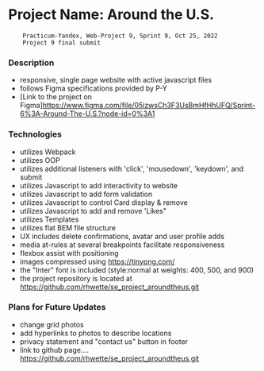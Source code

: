 # Project Name: Around the U.S.

        Practicum-Yandex, Web-Project 9, Sprint 9, Oct 25, 2022
        Project 9 final submit

### Description

- responsive, single page website with active javascript files
- follows Figma specifications provided by P-Y
- [Link to the project on Figma]https://www.figma.com/file/05izwsCh3F3UsBmHfHhUFQ/Sprint-6%3A-Around-The-U.S.?node-id=0%3A1

### Technologies

- utilizes Webpack
- utilizes OOP
- utilizes additional listeners with 'click', 'mousedown', 'keydown', and submit
- utilizes Javascript to add interactivity to website
- utilizes Javascript to add form validation
- utilizes Javascript to control Card display & remove
- utilizes Javascript to add and remove 'Likes"
- utilizes Templates
- utilizes flat BEM file structure
- UX includes delete confirmations, avatar and user profile adds
- media at-rules at several breakpoints facilitate responsiveness
- flexbox assist with positioning
- images compressed using https://tinypng.com/
- the "Inter" font is included (style:normal at weights: 400, 500, and 900)
- the project repository is located at https://github.com/rhwette/se_project_aroundtheus.git

### Plans for Future Updates

- change grid photos
- add hyperlinks to photos to describe locations
- privacy statement and "contact us" button in footer
- link to github page....
  https://github.com/rhwette/se_project_aroundtheus.git
